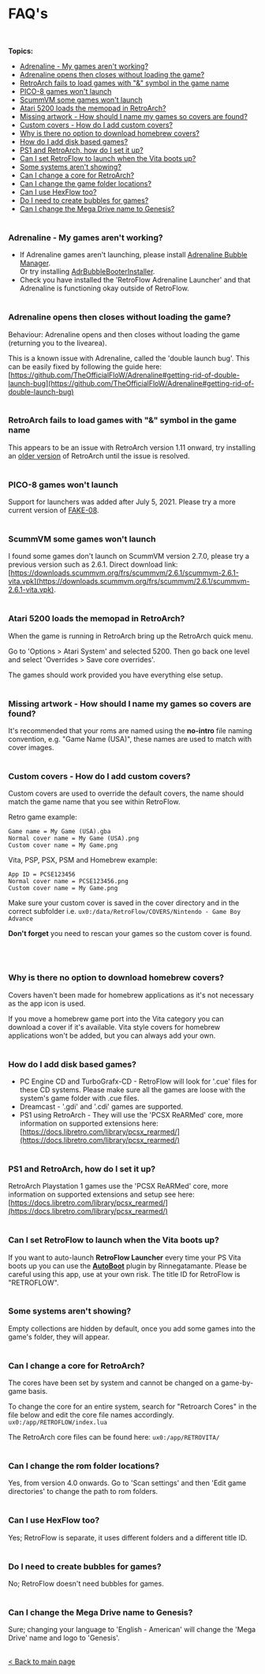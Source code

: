 # FAQ's

<br>

**Topics:**

* [Adrenaline - My games aren't working?](#adrenaline---my-games-arent-working)
* [Adrenaline opens then closes without loading the game?](#adrenaline-opens-then-closes-without-loading-the-game)
* [RetroArch fails to load games with "&" symbol in the game name](#retroarch-fails-to-load-games-with--symbol-in-the-game-name)
* [PICO-8 games won't launch](#pico-8-games-wont-launch)
* [ScummVM some games won't launch](#scummvm-some-games-wont-launch)
* [Atari 5200 loads the memopad in RetroArch?](#atari-5200-loads-the-memopad-in-retroarch)
* [Missing artwork - How should I name my games so covers are found?](#missing-artwork---how-should-i-name-my-games-so-covers-are-found)
* [Custom covers - How do I add custom covers?](#custom-covers---how-do-i-add-custom-covers)
* [Why is there no option to download homebrew covers?](#why-is-there-no-option-to-download-homebrew-covers)
* [How do I add disk based games?](#how-do-i-add-disk-based-games)
* [PS1 and RetroArch, how do I set it up?](#ps1-and-retroarch-how-do-i-set-it-up)
* [Can I set RetroFlow to launch when the Vita boots up?](#can-i-set-retroflow-to-launch-when-the-vita-boots-up)
* [Some systems aren't showing?](#some-systems-arent-showing)
* [Can I change a core for RetroArch?](#can-i-change-a-core-for-retroarch)
* [Can I change the game folder locations?](#can-i-change-the-game-folder-locations)
* [Can I use HexFlow too?](#can-i-use-hexflow-too)
* [Do I need to create bubbles for games?](#do-i-need-to-create-bubbles-for-games)
* [Can I change the Mega Drive name to Genesis?](#can-i-change-the-mega-drive-name-to-genesis)
<br><br>

### Adrenaline - My games aren't working?
 * If Adrenaline games aren't launching, please install [Adrenaline Bubble Manager](https://github.com/ONElua/AdrenalineBubbleManager/releases). <br>
Or try installing [AdrBubbleBooterInstaller](https://vitadb.rinnegatamante.it/#/info/307).
 * Check you have installed the 'RetroFlow Adrenaline Launcher' and that Adrenaline is functioning okay outside of RetroFlow.
<br><br>

### Adrenaline opens then closes without loading the game?
Behaviour: Adrenaline opens and then closes without loading the game (returning you to the livearea).

This is a known issue with Adrenaline, called the 'double launch bug'. This can be easily fixed by following the guide here: [https://github.com/TheOfficialFloW/Adrenaline#getting-rid-of-double-launch-bug](https://github.com/TheOfficialFloW/Adrenaline#getting-rid-of-double-launch-bug)
<br><br>

### RetroArch fails to load games with "&" symbol in the game name
This appears to be an issue with RetroArch version 1.11 onward, try installing an [older version](https://buildbot.libretro.com/stable/) of RetroArch until the issue is resolved.
<br><br>
### PICO-8 games won't launch
Support for launchers was added after July 5, 2021. Please try a more current version of [FAKE-08](https://github.com/jtothebell/fake-08/releases). 
<br><br>
### ScummVM some games won't launch
I found some games don't launch on ScummVM version 2.7.0, please try a previous version such as 2.6.1. Direct download link: [https://downloads.scummvm.org/frs/scummvm/2.6.1/scummvm-2.6.1-vita.vpk](https://downloads.scummvm.org/frs/scummvm/2.6.1/scummvm-2.6.1-vita.vpk).
<br><br>
### Atari 5200 loads the memopad in RetroArch?
When the game is running in RetroArch bring up the RetroArch quick menu.

Go to 'Options > Atari System' and selected 5200.
Then go back one level and select 'Overrides > Save core overrides'.

The games should work provided you have everything else setup.
<br><br>

### Missing artwork - How should I name my games so covers are found?
It's recommended that your roms are named using the **no-intro** file naming convention, e.g. "Game Name (USA)", these names are used to match with cover images.
<br><br>

### Custom covers - How do I add custom covers?

Custom covers are used to override the default covers, the name should match the game name that you see within RetroFlow.

Retro game example:

	Game name = My Game (USA).gba
	Normal cover name = My Game (USA).png
	Custom cover name = My Game.png
	
Vita, PSP, PSX, PSM and Homebrew example:

	App ID = PCSE123456
	Normal cover name = PCSE123456.png
	Custom cover name = My Game.png

Make sure your custom cover is saved in the cover directory and in the correct subfolder i.e.
`ux0:/data/RetroFlow/COVERS/Nintendo - Game Boy Advance`

**Don't forget** you need to rescan your games so the custom cover is found.

<br><br>
### Why is there no option to download homebrew covers?
Covers haven't been made for homebrew applications as it's not necessary as the app icon is used. 

If you move a homebrew game port into the Vita category you can download a cover if it's available. Vita style covers for homebrew applications won't be added, but you can always add your own.
<br><br>

### How do I add disk based games?
 * PC Engine CD and TurboGrafx-CD - RetroFlow will look for '.cue' files for these CD systems. Please make sure all the games are loose with the system's game folder with .cue files.
 * Dreamcast - '.gdi' and '.cdi' games are supported.
 * PS1 using RetroArch - They will use the 'PCSX ReARMed' core, more information on supported extensions here: [https://docs.libretro.com/library/pcsx_rearmed/](https://docs.libretro.com/library/pcsx_rearmed/)
<br><br>

### PS1 and RetroArch, how do I set it up?
RetroArch Playstation 1 games use the 'PCSX ReARMed' core, more information on supported extensions and setup see here: [https://docs.libretro.com/library/pcsx_rearmed/](https://docs.libretro.com/library/pcsx_rearmed/)
<br><br>

### Can I set RetroFlow to launch when the Vita boots up?
If you want to auto-launch **RetroFlow Launcher** every time your PS Vita boots up you can use the [**AutoBoot**](https://vitadb.rinnegatamante.it/#/info/261) plugin by Rinnegatamante. Please be careful using this app, use at your own risk. The title ID for RetroFlow is "RETROFLOW".
<br><br>

### Some systems aren't showing?
Empty collections are hidden by default, once you add some games into the game's folder, they will appear.
<br><br>

### Can I change a core for RetroArch?
The cores have been set by system and cannot be changed on a game-by-game basis.

To change the core for an entire system, search for "Retroarch Cores" in the file below and edit the core file names accordingly. `ux0:/app/RETROFLOW/index.lua`

The RetroArch core files can be found here: `ux0:/app/RETROVITA/`
<br><br>

### Can I change the rom folder locations?
Yes, from version 4.0 onwards.
Go to 'Scan settings' and then 'Edit game directories' to change the path to rom folders.
<br><br>

### Can I use HexFlow too?
Yes; RetroFlow is separate, it uses different folders and a different title ID.
<br><br>

### Do I need to create bubbles for games?
No; RetroFlow doesn't need bubbles for games.
<br><br>

### Can I change the Mega Drive name to Genesis?
Sure; changing your language to 'English - American' will change the 'Mega Drive' name and logo to 'Genesis'.
<br><br>

[< Back to main page](https://github.com/jimbob4000/RetroFlow-Launcher)
